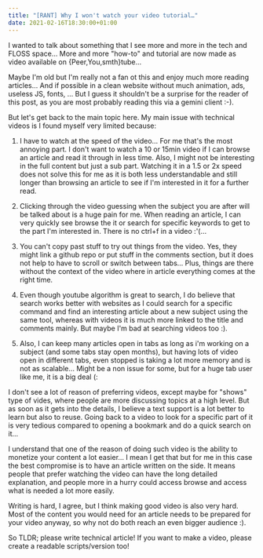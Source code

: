 ```yaml
---
title: "[RANT] Why I won't watch your video tutorial…"
date: 2021-02-16T18:30:00+01:00
---
```


I wanted to talk about something that I see more and more in the tech and FLOSS space… More and more "how-to" and tutorial are now made as video available on {Peer,You,smth}tube…

Maybe I'm old but I'm really not a fan ot this and enjoy much more reading articles… And if possible in a clean website without much animation, ads, useless JS, fonts, … But I guess it shouldn't be a surprise for the reader of this post, as you are most probably reading this via a gemini client :-).

But let's get back to the main topic here. My main issue with technical videos is I found myself very limited because:

1. I have to watch at the speed of the video… For me that's the most annoying part. I don't want to watch a 10 or 15min video if I can browse an article and read it through in less time. Also, I might not be interesting in the full content but just a sub part. Watching it in a 1.5 or 2x speed does not solve this for me as it is both less understandable and still longer than browsing an article to see if I'm interested in it for a further read.

2. Clicking through the video guessing when the subject you are after will be talked about is a huge pain for me. When reading an article, I can very quickly see browse the it or search for specific keywords to get to the part I'm interested in. There is no ctrl+f in a video :'(…

3. You can't copy past stuff to try out things from the video. Yes, they might link a github repo or put stuff in the comments section, but it does not help to have to scroll or switch between tabs… Plus, things are there without the context of the video where in article everything comes at the right time.

4. Even though youtube algorithm is great to search, I do believe that search works better with websites as I could search for a specific command and find an interesting article about a new subject using the same tool, whereas with videos it is much more linked to the title and comments mainly. But maybe I'm bad at searching videos too :).

5. Also, I can keep many articles open in tabs as long as i'm working on a subject (and some tabs stay open months), but having lots of video open in different tabs, even stopped is taking a lot more memory and is not as scalable… Might be a non issue for some, but for a huge tab user like me, it is a big deal (:

I don't see a lot of reason of preferring videos, except maybe for "shows" type of vides, where people are more discussing topics at a high level. But as soon as it gets into the details, I believe a text support is a lot better to learn but also to reuse. Going back to a video to look for a specific part of it is very tedious compared to opening a bookmark and do a quick search on it…

I understand that one of the reason of doing such video is the ability to monetize your content a lot easier… I mean I get that but for me in this case the best compromise is to have an article written on the side. It means people that prefer watching the video can have the long detailed explanation, and people more in a hurry could access browse and access what is needed a lot more easily.

Writing is hard, I agree, but I think making good video is also very hard. Most of the content you would need for an article needs to be prepared for your video anyway, so why not do both reach an even bigger audience :).

So TLDR; please write technical article! If you want to make a video, please create a readable scripts/version too!
